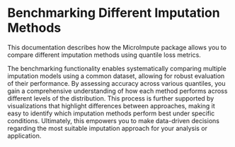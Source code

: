 # Benchmarking Different Imputation Methods

This documentation describes how the MicroImpute package allows you to compare different imputation methods using quantile loss metrics.

The benchmarking functionality enables systematically comparing multiple imputation models using a common dataset, allowing for robust evaluation of their performance. By assessing accuracy across various quantiles, you gain a comprehensive understanding of how each method performs across different levels of the distribution. This process is further supported by visualizations that highlight differences between approaches, making it easy to identify which imputation methods perform best under specific conditions. Ultimately, this empowers you to make data-driven decisions regarding the most suitable imputation approach for your analysis or application.
